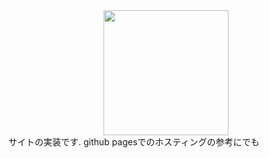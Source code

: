 <div style="text-align: center;">
  <img src="https://github.com/maemon4095/HackNoSense/blob/168e084050cb8e42656fd4af48db14f4ad0204bb/site/assets/images/logo-small.svg" height="200px">
</div>
サイトの実装です. github pagesでのホスティングの参考にでも
